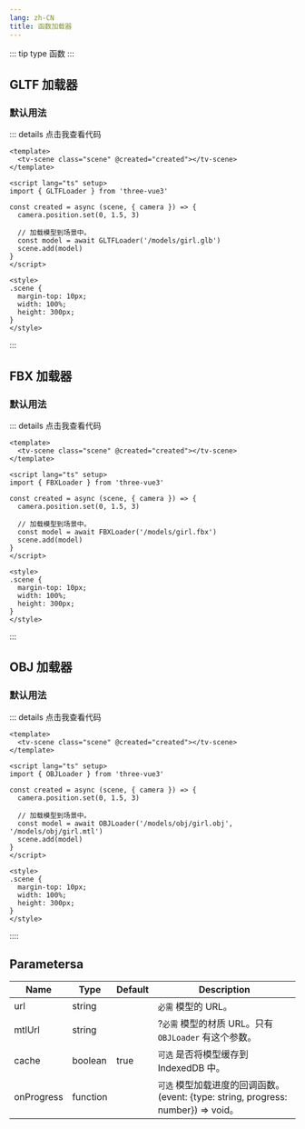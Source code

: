 ```yaml
---
lang: zh-CN
title: 函数加载器
---
```


::: tip type
函数
:::

## GLTF 加载器

### 默认用法

<GLTFLoaderFunction />

::: details 点击我查看代码

```vue
<template>
  <tv-scene class="scene" @created="created"></tv-scene>
</template>

<script lang="ts" setup>
import { GLTFLoader } from 'three-vue3'

const created = async (scene, { camera }) => {
  camera.position.set(0, 1.5, 3)

  // 加载模型到场景中。
  const model = await GLTFLoader('/models/girl.glb')
  scene.add(model)
}
</script>

<style>
.scene {
  margin-top: 10px;
  width: 100%;
  height: 300px;
}
</style>
```

:::

## FBX 加载器

### 默认用法

<FBXLoaderFunction />

::: details 点击我查看代码

```vue
<template>
  <tv-scene class="scene" @created="created"></tv-scene>
</template>

<script lang="ts" setup>
import { FBXLoader } from 'three-vue3'

const created = async (scene, { camera }) => {
  camera.position.set(0, 1.5, 3)

  // 加载模型到场景中。
  const model = await FBXLoader('/models/girl.fbx')
  scene.add(model)
}
</script>

<style>
.scene {
  margin-top: 10px;
  width: 100%;
  height: 300px;
}
</style>
```

:::

## OBJ 加载器

### 默认用法

<OBJLoaderFunction />

::: details 点击我查看代码

```vue
<template>
  <tv-scene class="scene" @created="created"></tv-scene>
</template>

<script lang="ts" setup>
import { OBJLoader } from 'three-vue3'

const created = async (scene, { camera }) => {
  camera.position.set(0, 1.5, 3)

  // 加载模型到场景中。
  const model = await OBJLoader('/models/obj/girl.obj', '/models/obj/girl.mtl')
  scene.add(model)
}
</script>

<style>
.scene {
  margin-top: 10px;
  width: 100%;
  height: 300px;
}
</style>
```

::::

## Parametersa

| Name       | Type     | Default | Description                                                                         |
| ---------- | -------- | ------- | ----------------------------------------------------------------------------------- |
| url        | string   |         | `必需` 模型的 URL。                                                                 |
| mtlUrl     | string   |         | ?`必需` 模型的材质 URL。只有 `OBJLoader` 有这个参数。                               |
| cache      | boolean  | true    | `可选` 是否将模型缓存到 IndexedDB 中。                                              |
| onProgress | function |         | `可选` 模型加载进度的回调函数。 (event: {type: string, progress: number}) => void。 |
